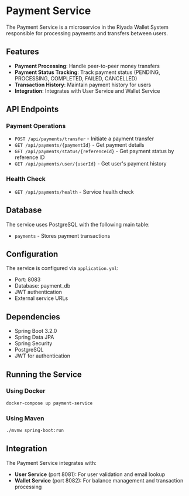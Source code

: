 # Payment Service

The Payment Service is a microservice in the Riyada Wallet System responsible for processing payments and transfers between users.

## Features

- **Payment Processing**: Handle peer-to-peer money transfers
- **Payment Status Tracking**: Track payment status (PENDING, PROCESSING, COMPLETED, FAILED, CANCELLED)
- **Transaction History**: Maintain payment history for users
- **Integration**: Integrates with User Service and Wallet Service

## API Endpoints

### Payment Operations

- `POST /api/payments/transfer` - Initiate a payment transfer
- `GET /api/payments/{paymentId}` - Get payment details
- `GET /api/payments/status/{referenceId}` - Get payment status by reference ID
- `GET /api/payments/user/{userId}` - Get user's payment history

### Health Check

- `GET /api/payments/health` - Service health check

## Database

The service uses PostgreSQL with the following main table:

- `payments` - Stores payment transactions

## Configuration

The service is configured via `application.yml`:

- Port: 8083
- Database: payment_db
- JWT authentication
- External service URLs

## Dependencies

- Spring Boot 3.2.0
- Spring Data JPA
- Spring Security
- PostgreSQL
- JWT for authentication

## Running the Service

### Using Docker

```bash
docker-compose up payment-service
```

### Using Maven

```bash
./mvnw spring-boot:run
```

## Integration

The Payment Service integrates with:

- **User Service** (port 8081): For user validation and email lookup
- **Wallet Service** (port 8082): For balance management and transaction processing

